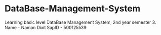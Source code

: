 # DataBase-Management-System
Learning basic level DataBase Management System, 2nd year semester 3. Name - Naman Dixit SapID - 500125539
